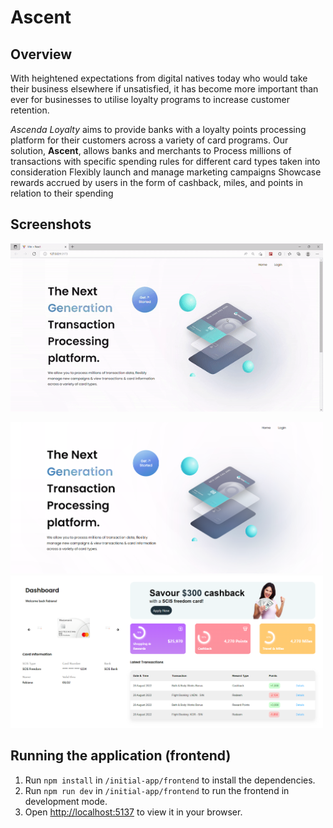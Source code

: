 # Ascent

## Overview
With heightened expectations from digital natives today who would take their business elsewhere if unsatisfied, it has become more important than ever for businesses to utilise loyalty programs to increase customer retention. 

*Ascenda Loyalty* aims to provide banks with a loyalty points processing platform for their customers across a variety of card programs. Our solution, **Ascent**, allows banks and merchants to
Process millions of transactions with specific spending rules for different card types taken into consideration 
Flexibly launch and manage marketing campaigns
Showcase rewards accrued by users in the form of cashback, miles, and points in relation to their spending 

## Screenshots

<img src="initial-app/screenshots/ascent.gif" width="500">

<p float="left">
  <img src="initial-app/screenshots/Ascent_home.PNG" width="500">
  <img src="initial-app/screenshots/Ascent_dashboard.PNG" width="500">
</p>


## Running the application (frontend)
1) Run `npm install` in `/initial-app/frontend` to install the dependencies.
2) Run `npm run dev` in `/initial-app/frontend` to run the frontend in development mode.
3) Open [http://localhost:5137](http://localhost:5137) to view it in your browser.
